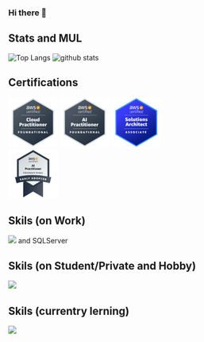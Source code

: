 ### Hi there 👋


## Stats and MUL

<p align="left"> 
  <img alt="Top Langs" height="150px" src="https://github-readme-stats-mu-steel.vercel.app/api?username=nekorush14&count_private=true&show_icons=true&theme=github_dark" />
  <img alt="github stats" height="150px" src="https://github-readme-stats-mu-steel.vercel.app/api/top-langs/?username=nekorush14&count_private=true&layout=compact&theme=github_dark&hide=jupyter%20notebook,css,html" />
</p>

## Certifications

<p>
  <a href="https://www.credly.com/badges/8b1f1d8d-889f-4c3d-9710-24480a291318/public_url"><img src="./assets/aws-certified-cloud-practitioner.png" width="100" height="100"></a>
  <a href="https://www.credly.com/badges/2c9a538c-ffba-4083-bdb9-da96ca6235c0/public_url"><img src="./assets/aws-certified-ai-practitioner.png" width="100" height="100"></a>
  <a href="https://www.credly.com/badges/304aff9a-8e2f-4ec9-982d-3356f1df0328/public_url"><img src="./assets/aws-certified-solutions-architect-associate.png" width="100" height="100"></a>
  <br />
  <a href="https://www.credly.com/badges/7607691a-6fce-4a1e-b689-ff3da2c49410/public_url"><img src="./assets/aws-certified-ai-practitioner-early-adopter.png" width="100" height="100"></a>
</p>

## Skils (on Work)

![](https://skillicons.dev/icons?i=cs,python,typescript,angular,dotnet,aws,gitlab,docker,postgres) and SQLServer

## Skils (on Student/Private and Hobby)

![](https://skillicons.dev/icons?i=java,rails,flutter,tensorflow,gcp)

## Skils (currentry lerning)

![](https://skillicons.dev/icons?i=kotlin,androidstudio,firebase)

<!--
**nekorush14/nekorush14 is a ✨ _special_ ✨ repository because its `README.md` (this file) appears on your GitHub profile.

Here are some ideas to get you started:

- 🔭 I’m currently working on ...
- 🌱 I’m currently learning ...
- 👯 I’m looking to collaborate on ...
- 🤔 I’m looking for help with ...
- 💬 Ask me about ...
- 📫 How to reach me: ...
- 😄 Pronouns: ...
- ⚡ Fun fact: ...
-->
